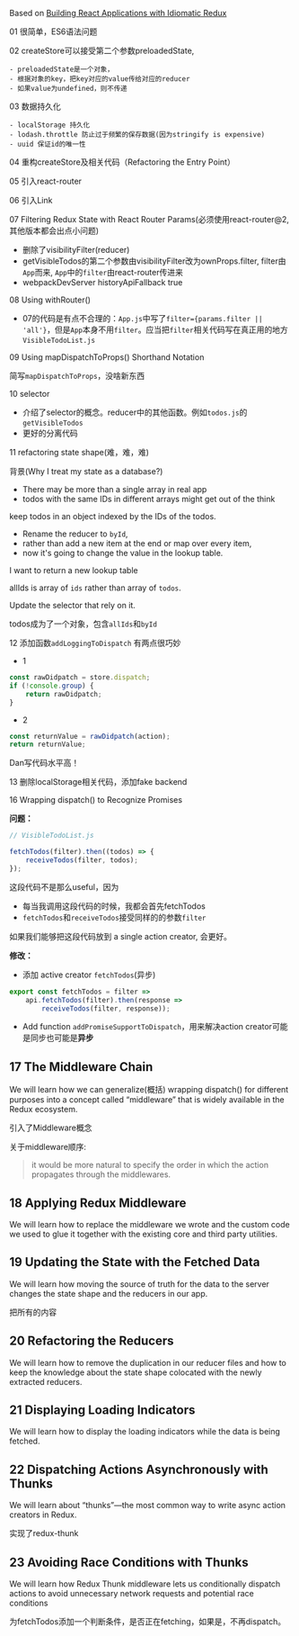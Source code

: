 
Based on [Building React Applications with Idiomatic Redux](https://egghead.io/courses/building-react-applications-with-idiomatic-redux)

01 很简单，ES6语法问题

02 createStore可以接受第二个参数preloadedState, 

    - preloadedState是一个对象，
    - 根据对象的key，把key对应的value传给对应的reducer
    - 如果value为undefined，则不传递
03 数据持久化

    - localStorage 持久化 
    - lodash.throttle 防止过于频繁的保存数据(因为stringify is expensive)
    - uuid 保证id的唯一性
   

04 重构createStore及相关代码（Refactoring the Entry Point）

05 引入react-router

06 引入Link

07 Filtering Redux State with React Router Params(必须使用react-router@2,其他版本都会出点小问题)

- 删除了visibilityFilter(reducer)
- getVisibleTodos的第二个参数由visibilityFilter改为ownProps.filter, filter由`App`而来, `App`中的`filter`由react-router传进来
- webpackDevServer historyApiFallback true

08 Using withRouter()

- 07的代码是有点不合理的：`App.js`中写了`filter={params.filter || 'all'}`，但是`App`本身不用`filter`。应当把`filter`相关代码写在真正用的地方`VisibleTodoList.js`

09 Using mapDispatchToProps() Shorthand Notation

简写`mapDispatchToProps`，没啥新东西

10 selector

- 介绍了selector的概念。reducer中的其他函数。例如`todos.js`的`getVisibleTodos`
- 更好的分离代码

11 refactoring state shape(难，难，难)

背景(Why I treat my state as a database?)
- There may be more than a single array in real app
- todos with the same IDs in different arrays might get out of the think

keep todos in an object indexed by the IDs of the todos.

- Rename the reducer to `byId`,
- rather than add a new item at the end or map over every item,
- now it's going to change the value in the lookup table.

I want to return a new lookup table  


allIds is array of `ids` rather than array of `todos`.

Update the selector that rely on it.

todos成为了一个对象，包含`allIds`和`byId`

12 添加函数`addLoggingToDispatch`
有两点很巧妙
- 1
```javascript
const rawDidpatch = store.dispatch;
if (!console.group) {
    return rawDidpatch;
}
```
- 2
```javascript
const returnValue = rawDidpatch(action);
return returnValue;
```
Dan写代码水平高！

13 删除localStorage相关代码，添加fake backend


16 Wrapping dispatch() to Recognize Promises

**问题：**

```javascript
// VisibleTodoList.js

fetchTodos(filter).then((todos) => {
    receiveTodos(filter, todos);
});
```
这段代码不是那么useful，因为
- 每当我调用这段代码的时候，我都会首先fetchTodos
- `fetchTodos`和`receiveTodos`接受同样的的参数`filter`

如果我们能够把这段代码放到 a single action creator, 会更好。

**修改：**
- 添加 active creator `fetchTodos`(异步)
```javascript
export const fetchTodos = filter =>
    api.fetchTodos(filter).then(response =>
        receiveTodos(filter, response));
```
- Add function `addPromiseSupportToDispatch`，用来解决action creator可能是同步也可能是**异步**

## 17 The Middleware Chain

We will learn how we can generalize(概括) wrapping dispatch() for different purposes into a concept called “middleware” that is widely available in the Redux ecosystem.

引入了Middleware概念

关于middleware顺序:
> it would be more natural to specify the order in which the action propagates through the middlewares.

## 18 Applying Redux Middleware

We will learn how to replace the middleware we wrote and the custom code we used to glue it together with the existing core and third party utilities.

## 19 Updating the State with the Fetched Data

We will learn how moving the source of truth for the data to the server changes the state shape and the reducers in our app.

把所有的内容

## 20 Refactoring the Reducers

We will learn how to remove the duplication in our reducer files and how to keep the knowledge about the state shape colocated with the newly extracted reducers.

## 21 Displaying Loading Indicators

We will learn how to display the loading indicators while the data is being fetched.

## 22 Dispatching Actions Asynchronously with Thunks

We will learn about “thunks”—the most common way to write async action creators in Redux.

实现了redux-thunk

## 23 Avoiding Race Conditions with Thunks

We will learn how Redux Thunk middleware lets us conditionally dispatch actions to avoid unnecessary network requests and potential race conditions

为fetchTodos添加一个判断条件，是否正在fetching，如果是，不再dispatch。
